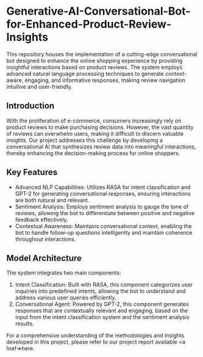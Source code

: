 # Generative-AI-Conversational-Bot-for-Enhanced-Product-Review-Insights
This repository houses the implementation of a cutting-edge conversational bot designed to enhance the online shopping experience by providing insightful interactions based on product reviews. The system employs advanced natural language processing techniques to generate context-aware, engaging, and informative responses, making review navigation intuitive and user-friendly.

## Introduction
With the proliferation of e-commerce, consumers increasingly rely on product reviews to make purchasing decisions. However, the vast quantity of reviews can overwhelm users, making it difficult to discern valuable insights. Our project addresses this challenge by developing a conversational AI that synthesizes review data into meaningful interactions, thereby enhancing the decision-making process for online shoppers.

## Key Features
<ul>
<li>Advanced NLP Capabilities: Utilizes RASA for intent classification and GPT-2 for generating conversational responses, ensuring interactions are both natural and relevant.</li>
<li>Sentiment Analysis: Employs sentiment analysis to gauge the tone of reviews, allowing the bot to differentiate between positive and negative feedback effectively.</li>
<li>Contextual Awareness: Maintains conversational context, enabling the bot to handle follow-up questions intelligently and maintain coherence throughout interactions.</li>
</ul>

## Model Architecture
The system integrates two main components:
<ol>
<li>Intent Classification: Built with RASA, this component categorizes user inquiries into predefined intents, allowing the bot to understand and address various user queries efficiently.
<li>Conversational Agent: Powered by GPT-2, this component generates responses that are contextually relevant and engaging, based on the input from the intent classification system and the sentiment analysis results.
</ol>

For a comprehensive understanding of the methodologies and insights developed in this project, please refer to our project report available <a href=>here</a>.